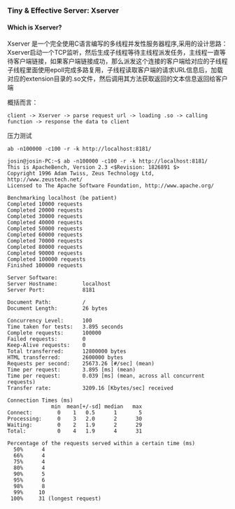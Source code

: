 ### Tiny & Effective Server: Xserver ###

#### Which is Xserver?

Xserver 是一个完全使用C语言编写的多线程并发性服务器程序,采用的设计思路：
Xserver启动一个TCP监听，然后生成子线程等待主线程派发任务，主线程一直等待客户端链接，如果客户端链接成功，那么派发这个连接的客户端给对应的子线程
子线程里面使用epoll完成多路复用，子线程读取客户端的请求URL信息后，加载对应的extension目录的.so文件，然后调用其方法获取返回的文本信息返回给客户端

概括而言：

```
client -> Xserver -> parse request url -> loading .so -> calling function -> response the data to client
```

压力测试
```
ab -n100000 -c100 -r -k http://localhost:8181/
```

```
josin@josin-PC:~$ ab -n100000 -c100 -r -k http://localhost:8181/
This is ApacheBench, Version 2.3 <$Revision: 1826891 $>
Copyright 1996 Adam Twiss, Zeus Technology Ltd, http://www.zeustech.net/
Licensed to The Apache Software Foundation, http://www.apache.org/

Benchmarking localhost (be patient)
Completed 10000 requests
Completed 20000 requests
Completed 30000 requests
Completed 40000 requests
Completed 50000 requests
Completed 60000 requests
Completed 70000 requests
Completed 80000 requests
Completed 90000 requests
Completed 100000 requests
Finished 100000 requests

Server Software:
Server Hostname:        localhost
Server Port:            8181

Document Path:          /
Document Length:        26 bytes

Concurrency Level:      100
Time taken for tests:   3.895 seconds
Complete requests:      100000
Failed requests:        0
Keep-Alive requests:    0
Total transferred:      12800000 bytes
HTML transferred:       2600000 bytes
Requests per second:    25673.26 [#/sec] (mean)
Time per request:       3.895 [ms] (mean)
Time per request:       0.039 [ms] (mean, across all concurrent requests)
Transfer rate:          3209.16 [Kbytes/sec] received

Connection Times (ms)
              min  mean[+/-sd] median   max
Connect:        0    1   0.5      1       5
Processing:     0    3   2.0      2      30
Waiting:        0    2   1.9      2      29
Total:          0    4   1.9      4      31

Percentage of the requests served within a certain time (ms)
  50%      4
  66%      4
  75%      4
  80%      4
  90%      5
  95%      6
  98%      8
  99%     10
 100%     31 (longest request)
```




